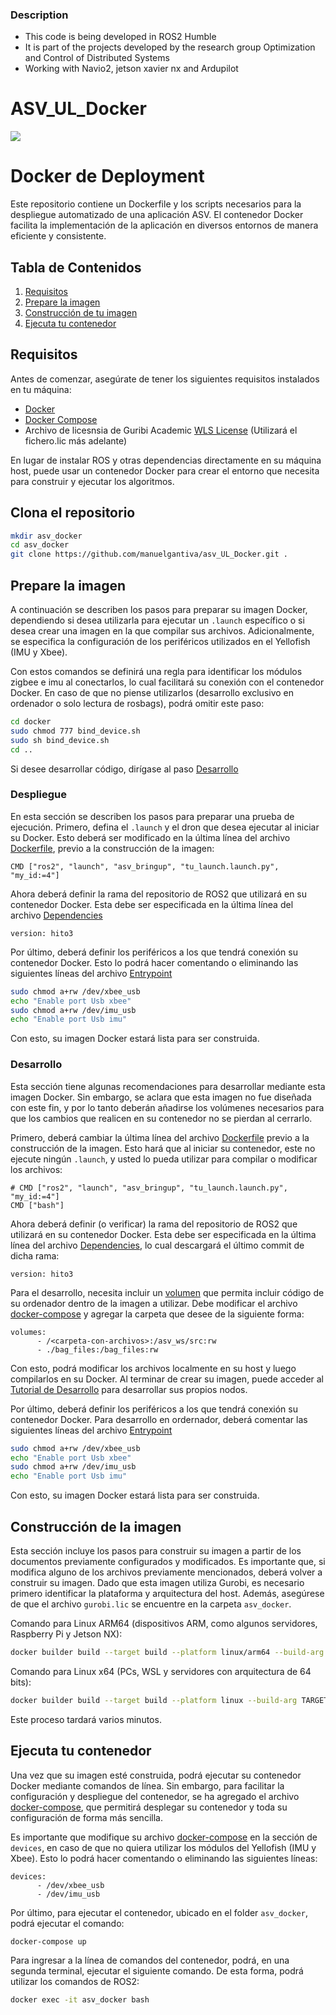 ### Description

- This code is being developed in ROS2 Humble
- It is part of the projects developed by the research group Optimization and Control of Distributed Systems
- Working with Navio2, jetson xavier nx and Ardupilot

# ASV_UL_Docker

![](https://www.uloyola.es/templates/v6/images/isologo_loyola_principal.svg)

# Docker de Deployment

Este repositorio contiene un Dockerfile y los scripts necesarios para la despliegue automatizado de una aplicación ASV. El contenedor Docker facilita la implementación de la aplicación en diversos entornos de manera eficiente y consistente.

## Tabla de Contenidos

1. [Requisitos](#requisitos)
2. [Prepare la imagen](#prepare-la-imagen)
3. [Construcción de tu imagen](#construcción-de-la-imagen)
4. [Ejecuta tu contenedor](#ejecuta-tu-contenedor)

## Requisitos

Antes de comenzar, asegúrate de tener los siguientes requisitos instalados en tu máquina:

- [Docker](https://www.docker.com/get-started)
- [Docker Compose](https://docs.docker.com/compose/install/)
- Archivo de licesnsia de Guribi Academic [WLS License] (Utilizará el fichero.lic más adelante)

En lugar de instalar ROS y otras dependencias directamente en su máquina host, puede usar un contenedor Docker para crear el entorno que necesita para construir y ejecutar los algoritmos.

## Clona el repositorio

```bash
mkdir asv_docker
cd asv_docker
git clone https://github.com/manuelgantiva/asv_UL_Docker.git .
```
## Prepare la imagen

A continuación se describen los pasos para preparar su imagen Docker, dependiendo si desea utilizarla para ejecutar un `.launch` específico o si desea crear una imagen en la que compilar sus archivos. Adicionalmente, se especifica la configuración de los periféricos utilizados en el Yellofish (IMU y Xbee).

Con estos comandos se definirá una regla para identificar los módulos zigbee e imu al conectarlos, lo cual facilitará su conexión con el contenedor Docker. En caso de que no piense utilizarlos (desarrollo exclusivo en ordenador o solo lectura de rosbags), podrá omitir este paso:

```bash
cd docker
sudo chmod 777 bind_device.sh
sudo sh bind_device.sh
cd ..
```

Si desee desarrollar código, dirígase al paso [Desarrollo](#desarrollo)

### Despliegue

En esta sección se describen los pasos para preparar una prueba de ejecución. Primero, defina el `.launch` y el dron que desea ejecutar al iniciar su Docker. Esto deberá ser modificado en la última línea del archivo [Dockerfile](docker/Dockerfile), previo a la construcción de la imagen:

```docker
CMD ["ros2", "launch", "asv_bringup", "tu_launch.launch.py", "my_id:=4"]
```

Ahora deberá definir la rama del repositorio de ROS2 que utilizará en su contenedor Docker. Esta debe ser especificada en la última línea del archivo [Dependencies](dependencies.REPOS)

```docker
version: hito3
```

Por último, deberá definir los periféricos a los que tendrá conexión su contenedor Docker. Esto lo podrá hacer comentando o eliminando las siguientes líneas del archivo [Entrypoint](docker/entrypoint.sh)

```sh
sudo chmod a+rw /dev/xbee_usb
echo "Enable port Usb xbee"
sudo chmod a+rw /dev/imu_usb
echo "Enable port Usb imu"
```

Con esto, su imagen Docker estará lista para ser construida.

### Desarrollo

Esta sección tiene algunas recomendaciones para desarrollar mediante esta imagen Docker. Sin embargo, se aclara que esta imagen no fue diseñada con este fin, y por lo tanto deberán añadirse los volúmenes necesarios para que los cambios que realicen en su contenedor no se pierdan al cerrarlo.

Primero, deberá cambiar la última línea del archivo [Dockerfile](docker/Dockerfile) previo a la construcción de la imagen. Esto hará que al iniciar su contenedor, este no ejecute ningún `.launch`, y usted lo pueda utilizar para compilar o modificar los archivos:

```docker
# CMD ["ros2", "launch", "asv_bringup", "tu_launch.launch.py", "my_id:=4"]
CMD ["bash"]
```
Ahora deberá definir (o verificar) la rama del repositorio de ROS2 que utilizará en su contenedor Docker. Esta debe ser especificada en la última línea del archivo [Dependencies](dependencies.REPOS), lo cual descargará el último commit de dicha rama:

```docker
version: hito3
```

Para el desarrollo, necesita incluir un [volumen](https://docs.docker.com/engine/storage/volumes/) que permita incluir código de su ordenador dentro de la imagen a utilizar. Debe modificar el archivo [docker-compose](docker-compose.yaml) y agregar la carpeta que desee de la siguiente forma:

```docker-compose
volumes:
      - /<carpeta-con-archivos>:/asv_ws/src:rw
      - ./bag_files:/bag_files:rw
```

[//]: # (Sin embargo, si usted desea actualizar la rama, deberá actualizar el repositorio y reconstruir la imagen, o crear un volumen enlazado a la carpeta `src`, lo cual le permitirá modificar los archivos sin perderlos al cerrar el contenedor.)

Con esto, podrá modificar los archivos localmente en su host y luego compilarlos en su Docker. Al terminar de crear su imagen, puede acceder al [Tutorial de Desarrollo](dev-quick-start.md) para desarrollar sus propios nodos. 

Por último, deberá definir los periféricos a los que tendrá conexión su contenedor Docker. Para desarrollo en ordernador, deberá comentar las siguientes líneas del archivo [Entrypoint](docker/entrypoint.sh)

```sh
sudo chmod a+rw /dev/xbee_usb
echo "Enable port Usb xbee"
sudo chmod a+rw /dev/imu_usb
echo "Enable port Usb imu"
```

Con esto, su imagen Docker estará lista para ser construida.

## Construcción de la imagen

Esta sección incluye los pasos para construir su imagen a partir de los documentos previamente configurados y modificados. Es importante que, si modifica alguno de los archivos previamente mencionados, deberá volver a construir su imagen. Dado que esta imagen utiliza Gurobi, es necesario primero identificar la plataforma y arquitectura del host. Además, asegúrese de que el archivo `gurobi.lic` se encuentre en la carpeta `asv_docker`.

Comando para Linux ARM64 (dispositivos ARM, como algunos servidores, Raspberry Pi y Jetson NX):

```bash
docker builder build --target build --platform linux/arm64 --build-arg TARGETPLATFORM=linux/arm64 --build-arg TARGETARCH=arm64 -f docker/Dockerfile -t my/ros:app .
```
Comando para Linux x64 (PCs, WSL y servidores con arquitectura de 64 bits):

```bash
docker builder build --target build --platform linux --build-arg TARGETPLATFORM=linux --build-arg TARGETARCH=x64 -f docker/Dockerfile -t my/ros:app .
```

Este proceso tardará varios minutos.

## Ejecuta tu contenedor

Una vez que su imagen esté construida, podrá ejecutar su contenedor Docker mediante comandos de línea. Sin embargo, para facilitar la configuración y despliegue del contenedor, se ha agregado el archivo [docker-compose](docker-compose.yaml), que permitirá desplegar su contenedor y toda su configuración de forma más sencilla.

Es importante que modifique su archivo [docker-compose](docker-compose.yaml) en la sección de `devices`, en caso de que no quiera utilizar los módulos del Yellofish (IMU y Xbee). Esto lo podrá hacer comentando o eliminando las siguientes líneas:

```docker-compose
devices:
      - /dev/xbee_usb
      - /dev/imu_usb
```

Por último, para ejecutar el contenedor, ubicado en el folder `asv_docker`, podrá ejecutar el comando:

```bash
docker-compose up
```

Para ingresar a la línea de comandos del contenedor, podrá, en una segunda terminal, ejecutar el siguiente comando. De esta forma, podrá utilizar los comandos de ROS2:

```bash
docker exec -it asv_docker bash
```

[//]: # (These are reference links used in the body of this note and get stripped out when the markdown processor does its job. There is no need to format nicely because it shouldn't be seen. Thanks SO - http://stackoverflow.com/questions/4823468/store-comments-in-markdown-syntax)
    
   [WLS License]: <https://www.gurobi.com/features/academic-wls-license/>
   
